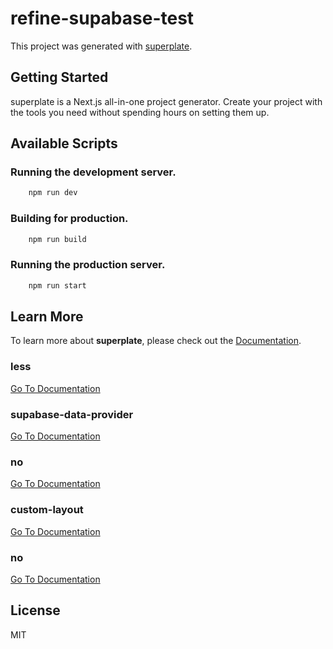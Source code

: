 # refine-supabase-test


This project was generated with [superplate](https://github.com/pankod/superplate).

## Getting Started

superplate is a Next.js all-in-one project generator. Create your project with the tools you need without spending hours on setting them up.

## Available Scripts

### Running the development server.

```bash
    npm run dev
```

### Building for production.

```bash
    npm run build
```

### Running the production server.

```bash
    npm run start
```

## Learn More

To learn more about **superplate**, please check out the [Documentation](https://github.com/pankod/superplate).


### **less**



[Go To Documentation]()


### **supabase-data-provider**



[Go To Documentation]()


### **no**



[Go To Documentation]()


### **custom-layout**



[Go To Documentation]()


### **no**



[Go To Documentation]()



## License

MIT
